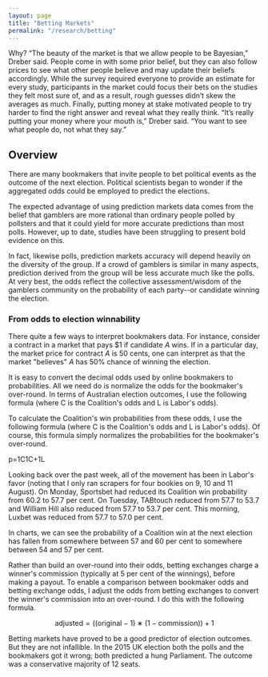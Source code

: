 ```yaml
---
layout: page
title: "Betting Markets"
permalink: "/research/betting"
---
```



Why? “The beauty of the market is that we allow people to be Bayesian,” Dreber said. People come in with some prior belief, but they can also follow prices to see what other people believe and may update their beliefs accordingly. While the survey required everyone to provide an estimate for every study, participants in the market could focus their bets on the studies they felt most sure of, and as a result, rough guesses didn’t skew the averages as much. Finally, putting money at stake motivated people to try harder to find the right answer and reveal what they really think. “It’s really putting your money where your mouth is,” Dreber said. “You want to see what people do, not what they say.”

## Overview 
There are many bookmakers that invite people to bet political events as the outcome of the next election. Political scientists began to wonder if the aggregated odds could be employed to predict the elections. 

The expected advantage of using prediction markets data comes from the belief that gamblers are more rational than ordinary people polled by pollsters and that it could yield for more accurate predictions than most polls. However, up to date, studies have been struggling to present bold evidence on this.

In fact, likewise polls, prediction markets accuracy will depend heavily on the diversity of the group. If a crowd of gamblers is similar in many aspects, prediction derived from the group will be less accurate much like the polls. At very best, the odds reflect the collective assessment/wisdom of the gamblers community on the probability of each party--or candidate winning the election. 

### From odds to election winnability
There quite a few ways to interpret bookmakers data. For instance, consider a contract in a market that pays $1 if candidate *A* wins. If in a particular day, the market price for contract *A* is 50 cents, one can interpret as that the market "believes" *A* has 50% chance of winning the election.

It is easy to convert the decimal odds used by online bookmakers to probabilities. All we need do is normalize the odds for the bookmaker's over-round. In terms of Australian election outcomes, I use the following formula (where C is the Coalition's odds and L is Labor's odds).


To calculate the Coalition's win probabilities from these odds, I use the following formula (where C is the Coalition's odds and L is Labor's odds). Of course, this formula simply normalizes the probabilities for the bookmaker's over-round.

p=1C1C+1L


Looking back over the past week, all of the movement has been in Labor's favor (noting that I only ran scrapers for four bookies on 9, 10 and 11 August). On Monday, Sportsbet had reduced its Coalition win probability from 60.2 to 57.7 per cent. On Tuesday, TABtouch reduced from 57.7 to 53.7 and William Hill also reduced from 57.7 to 53.7 per cent. This morning, Luxbet was reduced from 57.7 to 57.0 per cent.

In charts, we can see the probability of a Coalition win at the next election has fallen from somewhere between 57 and 60 per cent to somewhere between 54 and 57 per cent. 

Rather than build an over-round into their odds, betting exchanges charge a winner's commission (typically at 5 per cent of the winnings), before making a payout. To enable a comparison between bookmaker odds and betting exchange odds, I adjust the odds from betting exchanges to convert the winner's commission into an over-round. I do this with the following formula.

$$ \mathsf{adjusted} = \mathsf{((original−1)∗(1−commission))+1} $$

Betting markets have proved to be a good predictor of election outcomes. But they are not infallible. In the 2015 UK election both the polls and the bookmakers got it wrong; both predicted a hung Parliament. The outcome was a conservative majority of 12 seats.
